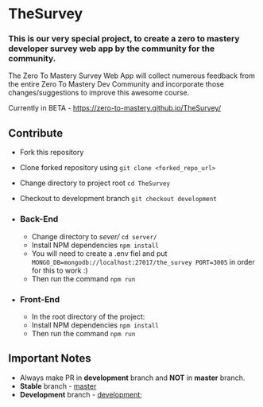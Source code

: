 # TheSurvey

### This is our very special project, to create a zero to mastery developer survey web app by the community for the community.

The Zero To Mastery Survey Web App will collect numerous feedback from the entire Zero To Mastery Dev Community and incorporate those changes/suggestions to improve this awesome course.

Currently in BETA - https://zero-to-mastery.github.io/TheSurvey/

## Contribute
- Fork this repository
- Clone forked repository using `git clone <forked_repo_url>`
- Change directory to project root `cd TheSurvey`
- Checkout to development branch `git checkout development`

- ### Back-End
    - Change directory to _sever/_ `cd server/`
    - Install NPM dependencies `npm install`
    - You will need to create a .env fiel and put
        `MONGO_DB=mongodb://localhost:27017/the_survey
         PORT=3005`
       in order for this to work :)
    - Then run the command `npm run`

- ### Front-End 
    - In the root directory of the project:
    - Install NPM dependencies `npm install`
    - Then run the command `npm run`

## Important Notes
- Always make PR in **development** branch and **NOT** in **master** branch.
- **Stable** branch - [master](https://github.com/zero-to-mastery/TheSurvey/tree/master)
- **Development** branch - [development](https://github.com/zero-to-mastery/TheSurvey/tree/development);
